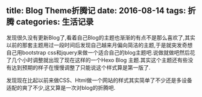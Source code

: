 title: Blog Theme折腾记
date: 2016-08-14
tags: 折腾
categories: 生活记录
---

发现很久没有更新Blog了,看着自己Blog的主题也渐渐的有点不是那么喜欢了,其实以前的那套主题用过一段时间后发现自己越来月偏向简洁的主题,于是就突发奇想自己用bootstrap css和jquery来做一个适合自己的blog主题吧.说做就做吧然后花了几个小时调整就出现了现在这样的一个Hexo Blog 主题.其实这个主题还有些没有达到预期的样子在慢慢调整了只能说这个样式算是第一版了.

发现现在比起以前来做CSS、Html做一个网站的样式其实简单了不少还是多设备适配的爽了不少,这又算是一次对blog的折腾吧.




